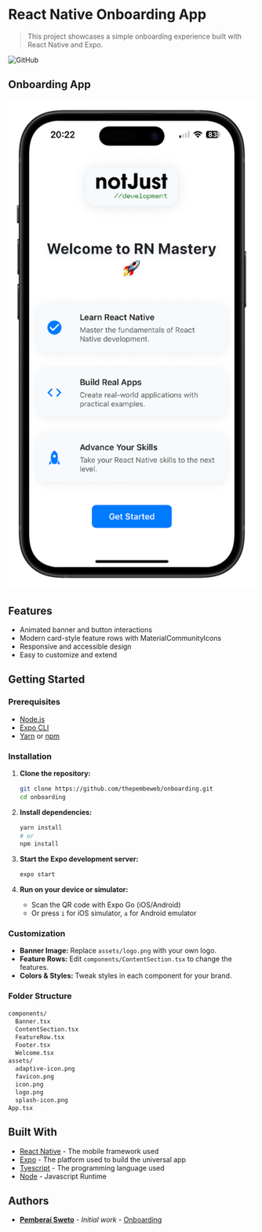# React Native Onboarding App

> This project showcases a simple onboarding experience built with React Native and Expo.

![GitHub](https://img.shields.io/github/license/mashape/apistatus.svg)

## Onboarding App

![Onboarding App screenshot](assets/app-screenshot.png)

## Features

- Animated banner and button interactions
- Modern card-style feature rows with MaterialCommunityIcons
- Responsive and accessible design
- Easy to customize and extend

## Getting Started

### Prerequisites

- [Node.js](https://nodejs.org/)
- [Expo CLI](https://docs.expo.dev/get-started/installation/)
- [Yarn](https://yarnpkg.com/) or [npm](https://www.npmjs.com/)

### Installation

1. **Clone the repository:**

   ```sh
   git clone https://github.com/thepembeweb/onboarding.git
   cd onboarding
   ```

2. **Install dependencies:**

   ```sh
   yarn install
   # or
   npm install
   ```

3. **Start the Expo development server:**

   ```sh
   expo start
   ```

4. **Run on your device or simulator:**
   - Scan the QR code with Expo Go (iOS/Android)
   - Or press `i` for iOS simulator, `a` for Android emulator

### Customization

- **Banner Image:** Replace `assets/logo.png` with your own logo.
- **Feature Rows:** Edit `components/ContentSection.tsx` to change the features.
- **Colors & Styles:** Tweak styles in each component for your brand.

### Folder Structure

```plaintext
components/
  Banner.tsx
  ContentSection.tsx
  FeatureRow.tsx
  Footer.tsx
  Welcome.tsx
assets/
  adaptive-icon.png
  favicon.png
  icon.png
  logo.png
  splash-icon.png
App.tsx
```

## Built With

- [React Native](https://reactnative.dev/) - The mobile framework used
- [Expo](https://expo.dev/) - The platform used to build the universal app
- [Tyescript](https://www.typescriptlang.org/) - The programming language used
- [Node](https://nodejs.org) - Javascript Runtime

## Authors

- **[Pemberai Sweto](https://github.com/thepembeweb)** - _Initial work_ - [Onboarding](https://github.com/thepembeweb/onboarding)
